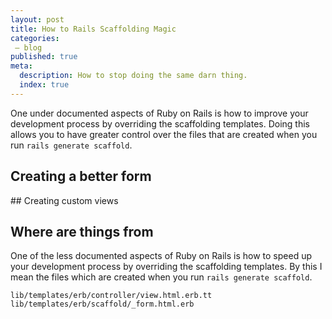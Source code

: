 ```yaml
---
layout: post
title: How to Rails Scaffolding Magic
categories:
 – blog
published: true
meta:
  description: How to stop doing the same darn thing.
  index: true
---
```


One under documented aspects of Ruby on Rails is how to improve your development process by overriding the scaffolding templates. Doing this allows you to have greater control over the files that are created when you run `rails generate scaffold`.

## Creating a better form

## Creating custom views

## Where are things from

One of the less documented aspects of Ruby on Rails is how to speed up your development process by overriding the scaffolding templates. By this I mean the files which are created when you run `rails generate scaffold`.



```
lib/templates/erb/controller/view.html.erb.tt
lib/templates/erb/scaffold/_form.html.erb
```
